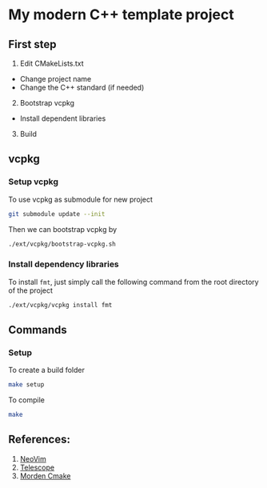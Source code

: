 # My modern C++ template project

## First step

1. Edit CMakeLists.txt
  * Change project name
  * Change the C++ standard (if needed)
2. Bootstrap vcpkg
  * Install dependent libraries
3. Build

## vcpkg

### Setup vcpkg

To use vcpkg as submodule for new project

```bash
git submodule update --init
```

Then we can bootstrap vcpkg by

```bash
./ext/vcpkg/bootstrap-vcpkg.sh
```
### Install dependency libraries

To install `fmt`, just simply call the following command from the root
directory of the project

```bash
./ext/vcpkg/vcpkg install fmt
```

## Commands

### Setup

To create a build folder
```bash
make setup
```

To compile
```bash
make
```



## References:
1. [NeoVim]()
1. [Telescope]()
1. [Morden Cmake](https://cliutils.gitlab.io/modern-cmake/)
